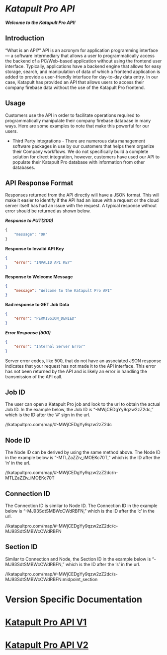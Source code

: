 # ***Katapult Pro API***
***Welcome to the Katapult Pro API!***

## Introduction
“What is an API?” API is an acronym for application programming interface — a software intermediary that allows a user to programmatically access the backend of a PC/Web-based application without using the frontend user interface. Typically, applications have a backend engine that allows for easy storage, search, and manipulation of data of which a frontend application is added to provide a user-friendly interface for day-to-day data entry. In our case, Katapult has provided an API that allows users to access their company firebase data without the use of the Katapult Pro frontend.

## Usage
Customers use the API in order to facilitate operations required to programmatically manipulate their company firebase database in many ways. Here are some examples to note that make this powerful for our users. 
* Third Party integrations - There are numerous data management software packages in use by our customers that helps them organize their Company workflows. We do not specifically build a complete solution for direct integration, however, customers have used our API to populate their Katapult Pro database with information from other databases.

## API Response Format
Responses returned from the API directly will have a JSON format. This will make it easier to identify if the API had an issue with a request or the cloud server itself has had an issue with the request. A typical response without error should be returned as shown below.

***Response to PUT(200)***
```javascript
{
    "message": "OK"
}
```
**Response to Invalid API Key**
```json
{
    "error": "INVALID API KEY"
}
```
**Response to Welcome Message**
```json
{
    "message": "Welcome to the Katapult Pro API"
}
```
**Bad response to GET Job Data**
```json
{
    "error": "PERMISSION_DENIED"
}
```
***Error Response (500)***
```json
{
    "error": "Internal Server Error"
}
```
Server error codes, like 500, that do not have an associated JSON response indicates that your request has not made it to the API interface. This error has not been returned by the API and is likely an error in handling the transmission of the API call.

## Job ID
The user can open a Katapult Pro job and look to the url to obtain the actual Job ID. In the example below, the Job ID is “-MWjCEDgYy9qzw2zZ2dc,” which is the ID after the ‘#’ sign in the url.

//katapultpro.com/map/#-MWjCEDgYy9qzw2zZ2dc

## Node ID
The Node ID can be derived by using the same method above. The Node ID in the example below is “-MTLZaZZiv_iMOEKc70T,” which is the ID after the ‘n’ in the url.

//katapultpro.com/map/#-MWjCEDgYy9qzw2zZ2dc/n-MTLZaZZiv_iMOEKc70T

## Connection ID
The Connection ID is similar to Node ID. The Connection ID in the example below is “-MJ93SdtSMBWcCWdRBFN,” which is the ID after the ‘c’ in the url.

//katapultpro.com/map/#-MWjCEDgYy9qzw2zZ2dc/c-MJ93SdtSMBWcCWdRBFN

## Section ID
Similar to Connection and Node, the Section ID in the example below is “-MJ93SdtSMBWcCWdRBFN,” which is the ID after the ‘s’ in the url.

//katapultpro.com/map/#-MWjCEDgYy9qzw2zZ2dc/s-MJ93SdtSMBWcCWdRBFN:midpoint_section

# Version Specific Documentation
# [Katapult Pro API V1](https://documenter.getpostman.com/view/9081167/SVtVV93W)
# [Katapult Pro API V2](v2/DocumentationV2.MD)

